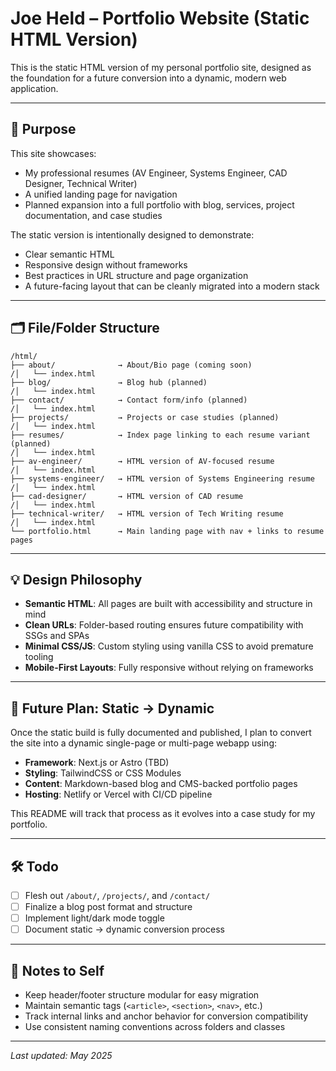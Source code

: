 # Joe Held – Portfolio Website (Static HTML Version)

This is the static HTML version of my personal portfolio site, designed as the foundation for a future conversion into a dynamic, modern web application.

---

## 🧱 Purpose

This site showcases:
- My professional resumes (AV Engineer, Systems Engineer, CAD Designer, Technical Writer)
- A unified landing page for navigation
- Planned expansion into a full portfolio with blog, services, project documentation, and case studies

The static version is intentionally designed to demonstrate:
- Clear semantic HTML
- Responsive design without frameworks
- Best practices in URL structure and page organization
- A future-facing layout that can be cleanly migrated into a modern stack

---

## 🗂️ File/Folder Structure

```
/html/
├── about/              → About/Bio page (coming soon)
/│   └── index.html
├── blog/               → Blog hub (planned)
/│   └── index.html
├── contact/            → Contact form/info (planned)
/│   └── index.html
├── projects/           → Projects or case studies (planned)
/│   └── index.html
├── resumes/            → Index page linking to each resume variant (planned)
/│   └── index.html
├── av-engineer/        → HTML version of AV-focused resume
/│   └── index.html
├── systems-engineer/   → HTML version of Systems Engineering resume
/│   └── index.html
├── cad-designer/       → HTML version of CAD resume
/│   └── index.html
├── technical-writer/   → HTML version of Tech Writing resume
/│   └── index.html
└── portfolio.html      → Main landing page with nav + links to resume pages
```

---

## 💡 Design Philosophy

- **Semantic HTML**: All pages are built with accessibility and structure in mind
- **Clean URLs**: Folder-based routing ensures future compatibility with SSGs and SPAs
- **Minimal CSS/JS**: Custom styling using vanilla CSS to avoid premature tooling
- **Mobile-First Layouts**: Fully responsive without relying on frameworks

---

## 🚀 Future Plan: Static → Dynamic

Once the static build is fully documented and published, I plan to convert the site into a dynamic single-page or multi-page webapp using:

- **Framework**: Next.js or Astro (TBD)
- **Styling**: TailwindCSS or CSS Modules
- **Content**: Markdown-based blog and CMS-backed portfolio pages
- **Hosting**: Netlify or Vercel with CI/CD pipeline

This README will track that process as it evolves into a case study for my portfolio.

---

## 🛠️ Todo

- [ ] Flesh out `/about/`, `/projects/`, and `/contact/`
- [ ] Finalize a blog post format and structure
- [ ] Implement light/dark mode toggle
- [ ] Document static → dynamic conversion process

---

## 📌 Notes to Self

- Keep header/footer structure modular for easy migration
- Maintain semantic tags (`<article>`, `<section>`, `<nav>`, etc.)
- Track internal links and anchor behavior for conversion compatibility
- Use consistent naming conventions across folders and classes

---

*Last updated: May 2025*
